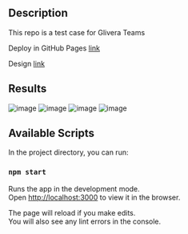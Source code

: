 ## Description

This repo is a test case for Glivera Teams

Deploy in GitHub Pages [link](https://milkavladislav.github.io/crm-dashboard-customer)

Design [link](https://www.figma.com/file/8MpKr2xCFd3pjRPjLIxzo2/CRM-Dashboard-Customers)

## Results
![image](https://user-images.githubusercontent.com/76705901/220322752-e87f05bf-7294-4778-9a9d-6009fa5a2b1a.png)
![image](https://user-images.githubusercontent.com/76705901/220323135-28d1c890-c016-471f-9f2d-6b19ccd0e774.png)
![image](https://user-images.githubusercontent.com/76705901/220323316-043ad761-85af-4045-93b9-a38497a26f7b.png)
![image](https://user-images.githubusercontent.com/76705901/220323319-d9814fe1-a54f-4a69-8fda-c5c1a0986946.png)


## Available Scripts

In the project directory, you can run:

### `npm start`

Runs the app in the development mode.\
Open [http://localhost:3000](http://localhost:3000) to view it in the browser.

The page will reload if you make edits.\
You will also see any lint errors in the console.
